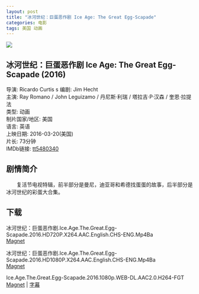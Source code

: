 ```yaml
---
layout: post
title: "冰河世纪：巨蛋恶作剧 Ice Age: The Great Egg-Scapade"
categories: 电影
tags: 美国 动画
---
```


[![](http://i3.piimg.com/07070dd4462c8304t.jpg)](http://i3.piimg.com/07070dd4462c8304.jpg)

## 冰河世纪：巨蛋恶作剧 Ice Age: The Great Egg-Scapade (2016)
导演: Ricardo Curtis  s
编剧: Jim Hecht  
主演: Ray Romano / John Leguizamo / 丹尼斯·利瑞 / 塔拉吉·P·汉森 / 奎恩·拉提法  
类型: 动画  
制片国家/地区: 美国  
语言: 英语  
上映日期: 2016-03-20(美国)  
片长: 73分钟  
IMDb链接: [tt5480340](http://www.imdb.com/title/tt5480340)

## 剧情简介
　　复活节电视特辑，前半部分是曼尼，迪亚哥和希德找蛋蛋的故事，后半部分是冰河世纪的彩蛋大合集。  

## 下载
冰河世纪：巨蛋恶作剧.Ice.Age.The.Great.Egg-Scapade.2016.HD720P.X264.AAC.English.CHS-ENG.Mp4Ba  
[Magnet](magnet:?xt=urn:btih:ccc2afa43cff9dfaa286729a9f3249771d163c32&tr=http://bt.mp4ba.com:2710/announce)

冰河世纪：巨蛋恶作剧.Ice.Age.The.Great.Egg-Scapade.2016.HD1080P.X264.AAC.English.CHS-ENG.Mp4Ba  
[Magnet](magnet:?xt=urn:btih:a8dec44726cb678fc35f3ce9137eaf6e7ba56b1e&tr=http://bt.mp4ba.com:2710/announce)

Ice.Age.The.Great.Egg-Scapade.2016.1080p.WEB-DL.AAC2.0.H264-FGT  
[Magnet](magnet:?xt=urn:btih:3CE0FBECB27C4A3D742702611B23BAD812343A9D) | [字幕](http://7xqm73.com1.z0.glb.clouddn.com/2016/Ice.Age.The.Great.Egg-Scapade.2016.1080p.WEB-DL.AAC2.0.H264-FGT.7z)
